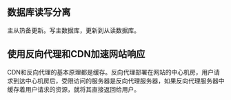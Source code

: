 ## 数据库读写分离
主从热备更新。写主数据库，更新到从读数据库。

## 使用反向代理和CDN加速网站响应
CDN和反向代理的基本原理都是缓存。反向代理部署在网站的中心机房，用户请求到达中心机房后，受限访问的服务器是反向代理服务器，如果反向代理服务器中缓存着用户请求的资源，就将其直接返回给用户。